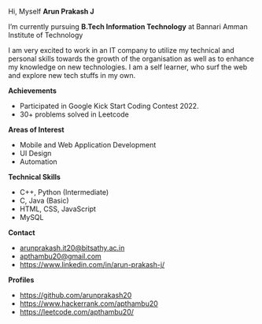 Hi, Myself <b>Arun Prakash J</b>

I’m currently pursuing <b>B.Tech Information Technology</b> at Bannari Amman Institute of Technology

I am very excited to work in an IT company to utilize my technical and personal skills towards the growth of the organisation as well as to enhance my knowledge on new technologies. I am a self learner, who surf the web and explore new tech stuffs in my own.

<b>Achievements</b>

* Participated in Google Kick Start Coding Contest 2022.
* 30+ problems solved in Leetcode

<b>Areas of Interest</b>

* Mobile and Web Application Development
* UI Design
* Automation

<b>Technical Skills</b>

* C++, Python (Intermediate)
* C, Java (Basic)
* HTML, CSS, JavaScript
* MySQL

<b>Contact</b>

* arunprakash.it20@bitsathy.ac.in
* apthambu20@gmail.com
* https://www.linkedin.com/in/arun-prakash-j/

<b>Profiles</b>

* https://github.com/arunprakash20
* https://www.hackerrank.com/apthambu20
* https://leetcode.com/apthambu20/
